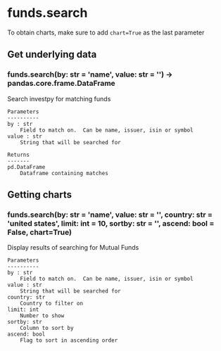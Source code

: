 # funds.search

To obtain charts, make sure to add `chart=True` as the last parameter

## Get underlying data 
### funds.search(by: str = 'name', value: str = '') -> pandas.core.frame.DataFrame

Search investpy for matching funds

    Parameters
    ----------
    by : str
        Field to match on.  Can be name, issuer, isin or symbol
    value : str
        String that will be searched for

    Returns
    -------
    pd.DataFrame
        Dataframe containing matches

## Getting charts 
### funds.search(by: str = 'name', value: str = '', country: str = 'united states', limit: int = 10, sortby: str = '', ascend: bool = False, chart=True)

Display results of searching for Mutual Funds

    Parameters
    ----------
    by : str
        Field to match on.  Can be name, issuer, isin or symbol
    value : str
        String that will be searched for
    country: str
        Country to filter on
    limit: int
        Number to show
    sortby: str
        Column to sort by
    ascend: bool
        Flag to sort in ascending order

